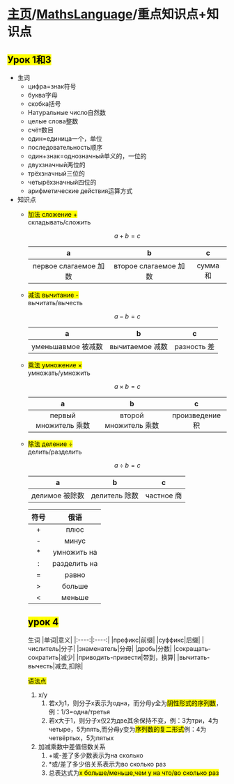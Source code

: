 <head>
    <script src="https://cdn.mathjax.org/mathjax/latest/MathJax.js?config=TeX-AMS-MML_HTMLorMML" type="text/javascript"></script>
    <script type="text/x-mathjax-config">
        MathJax.Hub.Config({
            tex2jax: {
            skipTags: ['script', 'noscript', 'style', 'textarea', 'pre'],
            inlineMath: [['$','$']]
            }
        });
    </script>
</head>

# [主页](../README.md)/[MathsLanguage](./readme.md)/重点知识点+知识点

## <mark>Урок 1和3</mark>

<!--我不建议使用无序列表记录生词

我更推荐使用表格，因为表格的数据可以直接与 Excel，SQL 数据库等其他数据形式转换

也就是说，如果未来有更进一步的打算，无论是做一个俄语生词数据库还是做一个背词程序，表格形式的单词数据都可以直接转换使用-->
- 生词
  - цифра=знак符号
  - буква字母
  - скобка括号
  - Натуральные число自然数
  - целые слова整数
  - счёт数目
  - один=единица一个，单位
  - последовательность顺序
  - один+знак=однозначный单义的，一位的
  - двухзначный两位的
  - трёхзначный三位的
  - четырёхзначный四位的
  - арифметические действия运算方式
- 知识点
  - <mark>加法 сложение +</mark>  
    складывать/сложить
   
    $$a+b=c$$  

    |a|b|c|
    |:----:|:----:|:----:|
    |первое слагаемое 加数|второе слагаемое 加数 |сумма 和| 

  - <mark>减法 вычитание -</mark>  
    вычитать/вычесть
    
    $$a-b=c$$ 

    |a|b|c|
    |:----:|:----:|:----:|
    |уменьшавмое 被减数|вычитаемое 减数|разность 差| 

  - <mark>乘法 умножение ×</mark>  
    умножать/умножить

    $$a\times b=c$$ 

    |a|b|c|
    |:----:|:----:|:----:|
    |первый множитель 乘数|второй множитель 乘数|произведение 积|

  - <mark>除法 деление ÷</mark>  
    делить/разделить

    $$a÷b=c$$  

    |a|b|c|
    |:----:|:----:|:----:|
    |делимое 被除数|делитель 除数|частное 商| 

    |符号|俄语|
    |:----:|:----:|
    |+|плюс|
    |-|минус|
    |*|умножить на|
    |:|разделить на|
    |=|равно|
    |>|больше|
    |<|меньше|


    ## <mark>урок 4</mark>
    生词
    |单词|意义|
    |:----:|:----:|
    |префикс|前缀|
    |суффикс|后缀|
    |числитель|分子|
    |знаменатель|分母|
    |дробь|分数|
    |сокращать-сократить|减少|
    |приводить-привести|带到，换算|
    |вычитать-вычесть|减去,扣除|

    <mark>语法点</mark>
    1. x/y
       1. 若x为1，则分子x表示为одна，而分母y全为<mark>阴性形式的序列数</mark>，例：1/3=одна/третья
       2. 若x大于1，则分子x仅2为две其余保持不变，例：3为три，4为четыре，5为пять,而分母y变为<mark>序列数的复二形式</mark>例：4为четвёртых，5为пятых
    2. 加减乘数中差值倍数关系
        1. +或-差了多少数表示为на сколько
        2. *或/差了多少倍关系表示为во сколько раз
        3. 总表达式为<mark>x больше/меньше,чем y на что/во сколько раз</mark>
